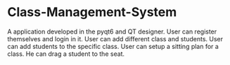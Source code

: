 # Class-Management-System
A application developed in the pyqt6 and QT designer. User can register themselves and login in it. User can add different class and students. User can add students to the specific class. User can setup a sitting plan for a class. He can drag a student to the seat.
